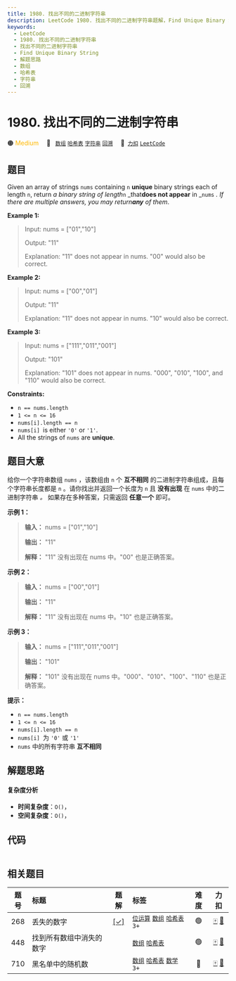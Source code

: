 ```yaml
---
title: 1980. 找出不同的二进制字符串
description: LeetCode 1980. 找出不同的二进制字符串题解，Find Unique Binary String，包含解题思路、复杂度分析以及完整的 JavaScript 代码实现。
keywords:
  - LeetCode
  - 1980. 找出不同的二进制字符串
  - 找出不同的二进制字符串
  - Find Unique Binary String
  - 解题思路
  - 数组
  - 哈希表
  - 字符串
  - 回溯
---
```


# 1980. 找出不同的二进制字符串

🟠 <font color=#ffb800>Medium</font>&emsp; 🔖&ensp; [`数组`](/tag/array.md) [`哈希表`](/tag/hash-table.md) [`字符串`](/tag/string.md) [`回溯`](/tag/backtracking.md)&emsp; 🔗&ensp;[`力扣`](https://leetcode.cn/problems/find-unique-binary-string) [`LeetCode`](https://leetcode.com/problems/find-unique-binary-string)

## 题目

Given an array of strings `nums` containing `n` **unique** binary strings each
of length `n`, return _a binary string of length_`n` _that**does not appear**
in _`nums` _. If there are multiple answers, you may return**any** of them_.



**Example 1:**

> Input: nums = ["01","10"]
> 
> Output: "11"
> 
> Explanation: "11" does not appear in nums. "00" would also be correct.

**Example 2:**

> Input: nums = ["00","01"]
> 
> Output: "11"
> 
> Explanation: "11" does not appear in nums. "10" would also be correct.

**Example 3:**

> Input: nums = ["111","011","001"]
> 
> Output: "101"
> 
> Explanation: "101" does not appear in nums. "000", "010", "100", and "110" would also be correct.

**Constraints:**

  * `n == nums.length`
  * `1 <= n <= 16`
  * `nums[i].length == n`
  * `nums[i] `is either `'0'` or `'1'`.
  * All the strings of `nums` are **unique**.


## 题目大意

给你一个字符串数组 `nums` ，该数组由 `n` 个 **互不相同** 的二进制字符串组成，且每个字符串长度都是 `n` 。请你找出并返回一个长度为
`n` 且 **没有出现** 在 `nums` 中的二进制字符串 _。_ 如果存在多种答案，只需返回 **任意一个** 即可。



**示例 1：**

> 
> 
> 
> 
> 
> **输入：** nums = ["01","10"]
> 
> **输出：** "11"
> 
> **解释：** "11" 没有出现在 nums 中。"00" 也是正确答案。
> 
> 

**示例 2：**

> 
> 
> 
> 
> 
> **输入：** nums = ["00","01"]
> 
> **输出：** "11"
> 
> **解释：** "11" 没有出现在 nums 中。"10" 也是正确答案。
> 
> 

**示例 3：**

> 
> 
> 
> 
> 
> **输入：** nums = ["111","011","001"]
> 
> **输出：** "101"
> 
> **解释：** "101" 没有出现在 nums 中。"000"、"010"、"100"、"110" 也是正确答案。



**提示：**

  * `n == nums.length`
  * `1 <= n <= 16`
  * `nums[i].length == n`
  * `nums[i] `为 `'0'` 或 `'1'`
  * `nums` 中的所有字符串 **互不相同**


## 解题思路

#### 复杂度分析

- **时间复杂度**：`O()`，
- **空间复杂度**：`O()`，

## 代码

```javascript

```

## 相关题目

<!-- prettier-ignore -->
| 题号 | 标题 | 题解 | 标签 | 难度 | 力扣 |
| :------: | :------ | :------: | :------ | :------: | :------: |
| 268 | 丢失的数字 | [[✓]](/problem/0268.md) |  [`位运算`](/tag/bit-manipulation.md) [`数组`](/tag/array.md) [`哈希表`](/tag/hash-table.md) `3+` | 🟢 | [🀄️](https://leetcode.cn/problems/missing-number) [🔗](https://leetcode.com/problems/missing-number) |
| 448 | 找到所有数组中消失的数字 |  |  [`数组`](/tag/array.md) [`哈希表`](/tag/hash-table.md) | 🟢 | [🀄️](https://leetcode.cn/problems/find-all-numbers-disappeared-in-an-array) [🔗](https://leetcode.com/problems/find-all-numbers-disappeared-in-an-array) |
| 710 | 黑名单中的随机数 |  |  [`数组`](/tag/array.md) [`哈希表`](/tag/hash-table.md) [`数学`](/tag/math.md) `3+` | 🔴 | [🀄️](https://leetcode.cn/problems/random-pick-with-blacklist) [🔗](https://leetcode.com/problems/random-pick-with-blacklist) |